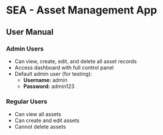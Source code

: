 # SEA - Asset Management App

## User Manual

### Admin Users
- Can view, create, edit, and delete all asset records
- Access dashboard with full control panel
- Default admin user (for testing):
  - **Username:** admin
  - **Password:** admin123

### Regular Users
- Can view all assets
- Can create and edit assets
- Cannot delete assets



